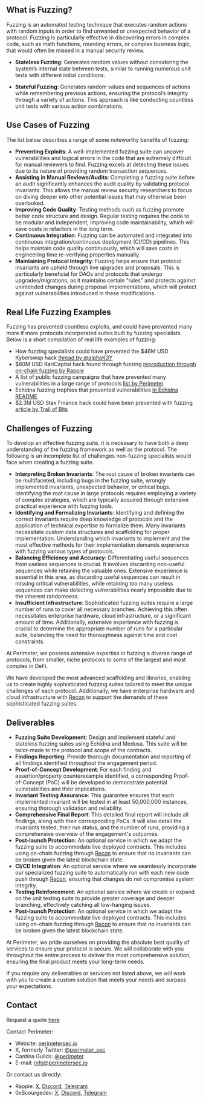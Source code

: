 ## What is Fuzzing?

Fuzzing is an automated testing technique that executes random actions with random inputs in order to find unwanted or unexpected behavior of a protocol. Fuzzing is particularly effective in discovering errors in complex code, such as math functions, rounding errors, or complex business logic, that would often be missed in a manual security review.

- **Stateless Fuzzing**: Generates random values without considering the system’s internal state between tests, similar to running numerous unit tests with different initial conditions.

- **Stateful Fuzzing**: Generates random values and sequences of actions while remembering previous actions, ensuring the protocol’s integrity through a variety of actions. This approach is like conducting countless unit tests with various action combinations.

## Use Cases of Fuzzing
The list below describes a range of some noteworthy benefits of fuzzing:

- **Preventing Exploits**: A well-implemented fuzzing suite can uncover vulnerabilities and logical errors in the code that are extremely difficult for manual reviewers to find. Fuzzing excels at detecting these issues due to its nature of providing random transaction sequences.
- **Assisting in Manual Reviews/Audits**: Completing a fuzzing suite before an audit significantly enhances the audit quality by validating protocol invariants. This allows the manual review security researchers to focus on diving deeper into other potential issues that may otherwise been overlooked.
- **Improving Code Quality**: Testing methods such as fuzzing promote better code structure and design. Regular testing requires the code to be modular and independent, improving code maintainability, which will save costs in refactors in the long term.
- **Continuous Integration**: Fuzzing can be automated and integrated into continuous integration/continuous deployment (CI/CD) pipelines. This helps maintain code quality continuously, which will save costs in engineering time re-verifying properties manually.
- **Maintaining Protocol Integrity**: Fuzzing helps ensure that protocol invariants are upheld through live upgrades and proposals. This is particularly beneficial for DAOs and protocols that undergo upgrades/migrations, as it maintains certain “rules” and protects against unintended changes during proposal implementations, which will protect against vulnerabilities introduced in these modifications.

## Real Life Fuzzing Examples
Fuzzing has prevented countless exploits, and could have prevented many more if more protocols incorporated suites built by fuzzing specialists. Below is a short compilation of real life examples of fuzzing:
- How fuzzing specialists could have prevented the $46M USD Kyberswap hack [thread by @alphaK3Y](https://x.com/alphaK3Y/status/1753037999150113139)
- $80M USD RariCapital hack found through fuzzing [reproduction through on-chain fuzzing by Rappie](https://github.com/rappie/echidna-rari-hack)
- A list of public fuzzing campaigns that have prevented many vulnerabilities in a large range of protocols [list by Perimeter](https://github.com/perimetersec/public-fuzzing-campaigns-list)
- Echidna fuzzing trophies that prevented vulnerabilities [in Echidna README](https://github.com/crytic/echidna?tab=readme-ov-file#trophies)
- $2.3M USD Stax Finance hack could have been prevented with fuzzing [article by Trail of Bits](https://blog.trailofbits.com/2023/07/21/fuzzing-on-chain-contracts-with-echidna/)

## Challenges of Fuzzing

To develop an effective fuzzing suite, it is necessary to have both a deep understanding of the fuzzing framework as well as the protocol. The following is an incomplete list of challenges non-fuzzing specialists would face when creating a fuzzing suite.

- **Interpreting Broken Invariants**: The root cause of broken invariants can be multifaceted, including bugs in the fuzzing suite, wrongly implemented invariants, unexpected behavior, or critical bugs. Identifying the root cause in large protocols requires employing a variety of complex strategies, which are typically acquired through extensive practical experience with fuzzing tools.
- **Identifying and Formalizing Invariants**: Identifying and defining the correct invariants require deep knowledge of protocols and the application of technical expertise to formalize them. Many invariants necessitate custom data structures and scaffolding for proper implementation. Understanding which invariants to implement and the most effective methods for their implementation demands experience with fuzzing various types of protocols.
- **Balancing Efficiency and Accuracy**: Differentiating useful sequences from useless sequences is crucial. It involves discarding non-useful sequences while retaining the valuable ones. Extensive experience is essential in this area, as discarding useful sequences can result in missing critical vulnerabilities, while retaining too many useless sequences can make detecting vulnerabilities nearly impossible due to the inherent randomness.
- **Insufficient Infrastructure**: Sophisticated fuzzing suites require a large number of runs to cover all necessary branches. Achieving this often necessitates enterprise hardware, cloud infrastructure, or a significant amount of time. Additionally, extensive experience with fuzzing is crucial to determine the appropriate number of runs for a particular suite, balancing the need for thoroughness against time and cost constraints.


At Perimeter, we possess extensive expertise in fuzzing a diverse range of protocols, from smaller, niche protocols to some of the largest and most complex in DeFi. 

We have developed the most advanced scaffolding and libraries, enabling us to create highly sophisticated fuzzing suites tailored to meet the unique challenges of each protocol. Additionally, we have enterprise hardware and cloud infrastructure with [Recon](https://getrecon.xyz) to support the demands of these sophisticated fuzzing suites.


## Deliverables
- **Fuzzing Suite Development**: Design and implement stateful and stateless fuzzing suites using Echidna and Medusa. This suite will be tailor-made to the protocol and scope of the contracts.
- **Findings Reporting**: Provide thorough documentation and reporting of all findings identified throughout the engagement period.
- **Proof-of-Concept Development**: For each finding and assertion/property counterexample identified, a corresponding Proof-of-Concept (PoC) will be developed to demonstrate potential vulnerabilities and their implications.
- **Invariant Testing Assurance**: This guarantee ensures that each implemented invariant will be tested in at least 50,000,000 instances, ensuring thorough validation and reliability.
- **Comprehensive Final Report**: This detailed final report will include all findings, along with their corresponding PoCs. It will also detail the invariants tested, their run status, and the number of runs, providing a comprehensive overview of the engagement's outcomes.
- **Post-launch Protection**: An optional service in which we adapt the fuzzing suite to accommodate live deployed contracts. This includes using on-chain fuzzing through [Recon](https://getrecon.xyz) to ensure that no invariants can be broken given the latest blockchain state.
- **CI/CD Integration**: An optional service where we seamlessly incorporate our specialized fuzzing suite to automatically run with each new code push through [Recon](https://getrecon.xyz), ensuring that changes do not compromise system integrity.
- **Testing Reinforcement**: An optional service where we create or expand on the unit testing suite to provide greater coverage and deeper branching, effectively catching all low-hanging issues.
- **Post-launch Protection**: An optional service in which we adapt the fuzzing suite to accommodate live deployed contracts. This includes using on-chain fuzzing through [Recon](https://getrecon.xyz) to ensure that no invariants can be broken given the latest blockchain state.

At Perimeter, we pride ourselves on providing the absolute best quality of services to ensure your protocol is secure. We will collaborate with you throughout the entire process to deliver the most comprehensive solution, ensuring the final product meets your long-term needs.

If you require any deliverables or services not listed above, we will work with you to create a custom solution that meets your needs and surpass your expectations.

## Contact
Request a quote [here](https://tally.so/r/wkAgar)

Contact Perimeter:
- Website: [perimetersec.io](https://www.perimetersec.io/)
- X, formerly Twitter: [@perimeter_sec](https://x.com/perimeter_sec)
- Cantina Guilds: [@perimeter](https://cantina.xyz/guilds/perimeter)
- E-mail: [info@perimetersec.io](mailto:info@perimetersec.io)

Or contact us directly:
- Rappie: [X](https://x.com/rappie_eth), [Discord](https://discordapp.com/users/rappie), [Telegram](https://t.me/rappenstein)
- 0xScourgedev: [X](https://x.com/0xScourgedev), [Discord](https://discordapp.com/users/0xscourgedev), [Telegram](https://t.me/scourgedev)
